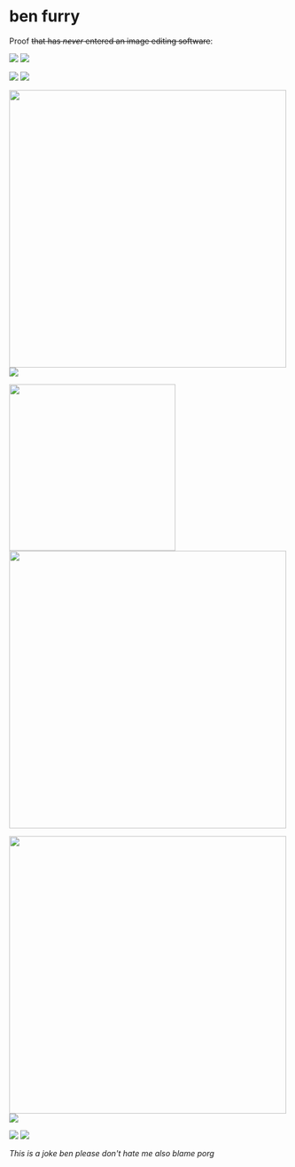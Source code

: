 # ben furry
Proof ~~that has *never* entered an image editing software~~:

![](https://media.discordapp.net/attachments/267735321695748096/767769406788861962/unknown.png) ![](https://cdn.discordapp.com/attachments/781273579115249674/782498065452892180/Screenshot_20201129-004554_Discord.jpg)

![](https://cdn.discordapp.com/attachments/744385826196291704/783115011198943242/Screenshot_20201130-142246_Discord.jpg) ![](https://cdn.discordapp.com/attachments/744385826196291704/783115010851209246/Screenshot_20201130-142307_Discord.jpg)

<img width="500" src="https://cdn.discordapp.com/attachments/267735321695748096/782824432485531678/Screenshot_20201128-014401_Discord.jpg"> ![](https://cdn.discordapp.com/attachments/744385826196291704/783115011483500544/Screenshot_20201128-135621_Discord.jpg)

<img width="300" src="https://cdn.discordapp.com/attachments/267735321695748096/781708165033099264/Screenshot_20201126-202905_Discord.jpg"> <img width="500" src="https://media.discordapp.net/attachments/267735321695748096/781374374959644682/unknown.png">

<img width="500" src="https://cdn.discordapp.com/attachments/728049907025313813/783389651359891507/Screenshot_20201201-113449_Discord.jpg"> ![](https://cdn.discordapp.com/attachments/267735321695748096/784132002785001483/Screenshot_20201123-121031_Discord.jpg)
 
![](https://cdn.discordapp.com/attachments/728067827898122253/810336104670298122/Screen_Shot_2021-02-13_at_9.25.14_PM.png) ![](https://cdn.discordapp.com/attachments/267735321695748096/806248690800656434/unknown.png)

*This is a joke ben please don't hate me also blame porg*
